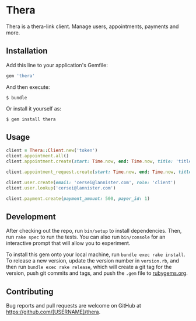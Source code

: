 # Thera

Thera is a thera-link client.
Manage users, appointments, payments and more.

## Installation

Add this line to your application's Gemfile:

```ruby
gem 'thera'
```

And then execute:

    $ bundle

Or install it yourself as:

    $ gem install thera

## Usage
```ruby
client = Thera::Client.new('token')
client.appointment.all()
client.appointment.create(start: Time.now, end: Time.now, title: 'title')

client.appointment_request.create(start: Time.now, end: Time.now, title: 'title', approver_id: 1)

client.user.create(email: 'cersei@lannister.com', role: 'client')
client.user.lookup('cersei@lannister.com')

client.payment.create(payment_amount: 500, payer_id: 1)
```

## Development

After checking out the repo, run `bin/setup` to install dependencies. Then, run `rake spec` to run the tests. You can also run `bin/console` for an interactive prompt that will allow you to experiment.

To install this gem onto your local machine, run `bundle exec rake install`. To release a new version, update the version number in `version.rb`, and then run `bundle exec rake release`, which will create a git tag for the version, push git commits and tags, and push the `.gem` file to [rubygems.org](https://rubygems.org).

## Contributing

Bug reports and pull requests are welcome on GitHub at https://github.com/[USERNAME]/thera.
